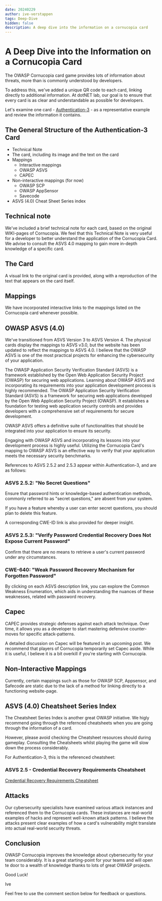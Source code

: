 ```yaml
---
date: 20240229
author: ive-verstappen
tags: Deep-Dive
hidden: false
description: A deep dive into the information on a cornucopia card
---
```

# A Deep Dive into the Information on a Cornucopia Card

The OWASP Cornucopia card game provides lots of information about threats, more than is commonly understood by developers.

To address this, we've added a unique QR code to each card, linking directly to additional information. At dotNET lab, our goal is to ensure that every card is as clear and understandable as possible for developers.

Let's examine one card - [Authentication-3](https://cornucopia.dotnetlab.eu/authentication/3) - as a representative example and review the information it contains.

## The General Structure of the Authentication-3 Card
- Technical Note
- The card, including its image and the text on the card
- Mappings
  - Interactive mappings
  - OWASP ASVS
  - CAPEC
- Non-interactive mappings (for now)
  - OWASP SCP
  - OWASP AppSensor
  - Savecode
- ASVS (4.0) Cheat Sheet Series index

## Technical note

We've included a brief technical note for each card, based on the original WIKI-pages of Cornucopia.
We feel that this Technical Note is very useful for a developer to better understand the application of the Cornucopia Card.  We advise to consult the ASVS 4.0 mapping to gain more in-depth knowledge of a specific card.

## The Card
A visual link to the original card is provided, along with a reproduction of the text that appears on the card itself.

## Mappings
We have incorporated interactive links to the mappings listed on the Cornucopia card whenever possible.

## OWASP ASVS (4.0)

We've transitioned from ASVS Version 3 to ASVS Version 4. The physical cards display the mappings to ASVS v3.0, but the website has been updated to reflect the mappings to ASVS 4.0. I believe that the OWASP ASVS is one of the most practical projects for enhancing the cybersecurity of your application.

The OWASP Application Security Verification Standard (ASVS) is a framework established by the Open Web Application Security Project (OWASP) for securing web applications. 
Learning about OWASP ASVS and incorporating its requirements into your application development process is highly recommended.
The OWASP Application Security Verification Standard (ASVS) is a framework for securing web applications developed by the Open Web Application Security Project (OWASP). It establishes a foundation for testing web application security controls and provides developers with a comprehensive set of requirements for secure development.

OWASP ASVS offers a definitive suite of functionalities that should be integrated into your application to ensure its security.

Engaging with OWASP ASVS and incorporating its lessons into your development process is highly useful. Utilizing the Cornucopia Card's mapping to OWASP ASVS is an effective way to verify that your application meets the necessary security benchmarks.

References to ASVS 2.5.2 and 2.5.3 appear within Authentication-3, and are as follows:

### ASVS 2.5.2: "No Secret Questions"
Ensure that password hints or knowledge-based authentication methods, commonly referred to as "secret questions," are absent from your system.

If you have a feature whereby a user can enter secret questions, you should plan to delete this feature.

A corresponding CWE-ID link is also provided for deeper insight.

### ASVS 2.5.3: "Verify Password Credential Recovery Does Not Expose Current Password"
Confirm that there are no means to retrieve a user's current password under any circumstances.

### CWE-640: "Weak Password Recovery Mechanism for Forgotten Password"
By clicking on each ASVS description link, you can explore the Common Weakness Enumeration, which aids in understanding the nuances of these weaknesses, related with password recovery.

## Capec
CAPEC provides strategic defenses against each attack technique.  Over time, it allows you as a developer to start mastering defensive counter-moves for specific attack-patterns.

A detailed discussion on Capec will be featured in an upcoming post. We recommend that players of Cornucopia temporarily set Capec aside.  While it is useful, I believe it is a bit overkill if you're starting with Cornucopia. 

## Non-Interactive Mappings

Currently, certain mappings such as those for OWASP SCP, Appsensor, and Safecode are static due to the lack of a method for linking directly to a functioning website-page.

## ASVS (4.0) Cheatsheet Series Index

The Cheatsheet Series Index is another great OWASP initiative.  We higly recommend going through the refernced cheatsheets when you are going through the information of a card.

However, please avoid checking the Cheatsheet resources should during gameplay.  Consulting the Cheatsheets whilst playing the game will slow down the process considerably.

For Authentication-3, this is the referenced cheatsheet:

### ASVS 2.5 - Credential Recovery Requirements Cheatsheet
[Credential Recovery Requirements Cheatsheet](https://cheatsheetseries.owasp.org/IndexASVS.html#v25-credential-recovery-requirements)

## Attacks
Our cybersecurity specialists have examined various attack instances and referenced them to the Cornucopia cards. These instances are real-world examples of hacks and represent well-known attack patterns.  I believe the attacks present clear examples of how a card's vulnerability might translate into actual real-world security threats.

## Conclusion
OWASP Cornucopia improves the knowledge about cybersecurity for your team considerably. It is a great starting-point for your teams and will open te door to a wealth of knowledge thanks to lots of great OWASP projects.  

Good Luck!

Ive

Feel free to use the comment section below for feedback or questions.